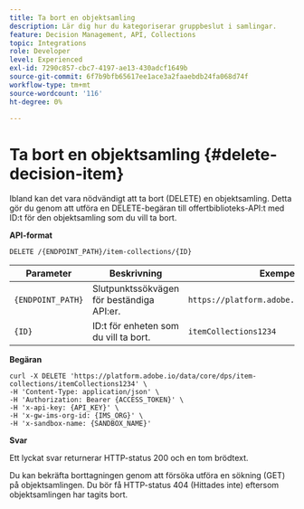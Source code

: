 ```yaml
---
title: Ta bort en objektsamling
description: Lär dig hur du kategoriserar gruppbeslut i samlingar.
feature: Decision Management, API, Collections
topic: Integrations
role: Developer
level: Experienced
exl-id: 7290c857-cbc7-4197-ae13-430adcf1649b
source-git-commit: 6f7b9bfb65617ee1ace3a2faaebdb24fa068d74f
workflow-type: tm+mt
source-wordcount: '116'
ht-degree: 0%

---
```


# Ta bort en objektsamling {#delete-decision-item}

Ibland kan det vara nödvändigt att ta bort (DELETE) en objektsamling. Detta gör du genom att utföra en DELETE-begäran till offertbiblioteks-API:t med ID:t för den objektsamling som du vill ta bort.

**API-format**

```http
DELETE /{ENDPOINT_PATH}/item-collections/{ID}
```

| Parameter | Beskrivning | Exempel |
| --------- | ----------- | ------- |
| `{ENDPOINT_PATH}` | Slutpunktssökvägen för beständiga API:er. | `https://platform.adobe.io/data/core/dps` |
| `{ID}` | ID:t för enheten som du vill ta bort. | `itemCollections1234` |

**Begäran**

```shell
curl -X DELETE 'https://platform.adobe.io/data/core/dps/item-collections/itemCollections1234' \
-H 'Content-Type: application/json' \
-H 'Authorization: Bearer {ACCESS_TOKEN}' \
-H 'x-api-key: {API_KEY}' \
-H 'x-gw-ims-org-id: {IMS_ORG}' \
-H 'x-sandbox-name: {SANDBOX_NAME}'
```

**Svar**

Ett lyckat svar returnerar HTTP-status 200 och en tom brödtext.

Du kan bekräfta borttagningen genom att försöka utföra en sökning (GET) på objektsamlingen. Du bör få HTTP-status 404 (Hittades inte) eftersom objektsamlingen har tagits bort.
